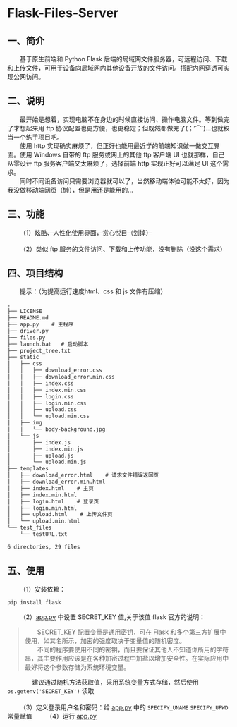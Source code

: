 # Flask-Files-Server
## 一、简介
&emsp;&emsp;基于原生前端和 Python Flask 后端的局域网文件服务器，可远程访问、下载和上传文件，可用于设备向局域网内其他设备开放的文件访问。搭配内网穿透可实现公网访问。

## 二、说明
&emsp;&emsp;最开始是想着，实现电脑不在身边的时候直接访问、操作电脑文件。等到做完了才想起来用 ftp 协议配置也更方便，也更稳定；但既然都做完了(；′⌒`)...也就权当一个练手项目吧。<br>
&emsp;&emsp;使用 http 实现确实麻烦了，但正好也能用最近学的前端知识做一做交互界面。使用 Windows 自带的 ftp 服务或网上的其他 ftp 客户端 UI 也就那样，自己从零设计 ftp 服务客户端又太麻烦了，选择前端 http 实现正好可以满足 UI 这个需求。<br>
&emsp;&emsp;同时不同设备访问只需要浏览器就可以了，当然移动端体验可能不太好，因为我没做移动端网页（懒），但是用还是能用的...

## 三、功能
&emsp;&emsp;（1）~~炫酷、人性化使用界面，赏心悦目（划掉）~~<br><br>
&emsp;&emsp;（2）类似 ftp 服务的文件访问、下载和上传功能，没有删除（没这个需求）

## 四、项目结构
&emsp;&emsp;提示：（为提高运行速度html、css 和 js 文件有压缩）
```txt
.
├── LICENSE
├── README.md
├── app.py    # 主程序
├── driver.py
├── files.py
├── launch.bat   # 启动脚本
├── project_tree.txt
├── static
│   ├── css
│   │   ├── download_error.css
│   │   ├── download_error.min.css
│   │   ├── index.css
│   │   ├── index.min.css
│   │   ├── login.css
│   │   ├── login.min.css
│   │   ├── upload.css
│   │   └── upload.min.css
│   ├── img
│   │   └── body-background.jpg
│   └── js
│       ├── index.js
│       ├── index.min.js
│       ├── upload.js
│       └── upload.min.js
├── templates
│   ├── download_error.html    # 请求文件错误返回页
│   ├── download_error.min.html
│   ├── index.html    # 主页
│   ├── index.min.html
│   ├── login.html    # 登录页
│   ├── login.min.html
│   ├── upload.html    # 上传文件页
│   └── upload.min.html
└── test_files
    └── testURL.txt

6 directories, 29 files

```

## 五、使用
&emsp;&emsp;（1）安装依赖：
```cmd
pip install flask
```
&emsp;&emsp;（2）[app.py](https://github.com/AiCorein/Flask-Files-Server/blob/main/app.py) 中设置 SECRET_KEY 值,关于该值 flask 官方的说明：
>&emsp;&emsp;SECRET_KEY 配置变量是通用密钥，可在 Flask 和多个第三方扩展中使用，如其名所示，加密的强度取决于变量值的随机密度。<br>
>&emsp;&emsp;不同的程序要使用不同的密钥，而且要保证其他人不知道你所用的字符串，其主要作用应该是在各种加密过程中加盐以增加安全性。在实际应用中最好将这个参数存储为系统环境变量。

&emsp;&emsp;&emsp;&emsp;建议通过随机方法获取值，采用系统变量方式存储，然后使用 `os.getenv('SECRET_KEY')` 读取<br><br>
&emsp;&emsp;（3）定义登录用户名和密码：给 [app.py](https://github.com/AiCorein/Flask-Files-Server/blob/main/app.py) 中的 `SPECIFY_UNAME` `SPECIFY_UPWD` 常量赋值
&emsp;&emsp;（4）运行 [app.py](https://github.com/AiCorein/Flask-Files-Server/blob/main/app.py)
